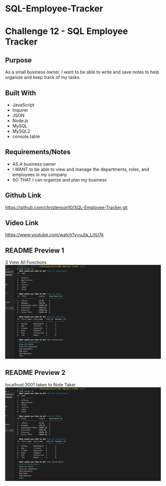 # SQL-Employee-Tracker

# Challenge 12 - SQL Employee Tracker

## Purpose
As a small business owner, I want to be able to write and save notes to help organize and keep track of my tasks.

## Built With
* JavaScript
* Inquirer
* JSON
* Node.js
* MySQL
* MySQL2
* console.table

## Requirements/Notes
* AS A business owner
* I WANT to be able to view and manage the departments, roles, and employees in my company
* SO THAT I can organize and plan my business

## Github Link
https://github.com/christenson10/SQL-Employee-Tracker.git
## Video Link
https://www.youtube.com/watch?v=uJIa_LrtU7k

## README Preview 1
3 View All Functions
![Screenshot1](SQLTrackerScreenshot1.jpg)

## README Preview 2
localhost:3001 takes to Note Taker
![Screenshot1](SQLTrackerScreenshot2.jpg)